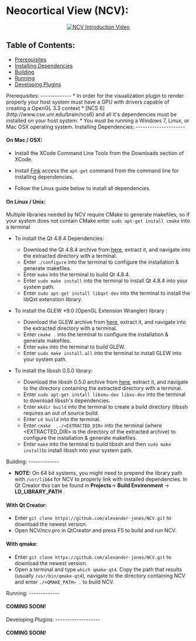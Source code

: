 Neocortical View (NCV):
=======================

<p align="center">
<a href="http://youtu.be/hP85egv3eL8"><img src="http://i.imgur.com/bU2ojSH.png" alt="NCV Introduction Video"/></a>
</p>

Table of Contents:
------------------

* [Prerequisites](#prerequisites)
* [Installing Dependencies](#dependencies)
* [Building](#building)
* [Running](#running)
* [Developing Plugins](#plugins)

<a name="prerequisites"/>
Prerequisites:
-------------
* In order for the visualization plugin to render properly your host system must have a GPU with drivers capable of
creating a OpenGL 3.3 context
* [NCS 6](http://www.cse.unr.edu/brain/ncs6) and all it's dependencies must be installed on your host system.
* You must be running a Windows 7, Linux, or Mac OSX operating system.

<a name="dependencies"/>
Installing Dependencies:
---------------------

#### On Mac / OSX:

* Install the XCode Command Line Tools from the Downloads section of XCode.

* Install [Fink](http://www.finkproject.org/download/index.php?phpLang=en) access the `apt-get` command from the command line for installing dependencies.

* Follow the Linux guide below to install all dependencies.

#### On Linux / Unix:

Multiple libraries needed by NCV require CMake to generate makefiles, so if your system does not contain CMake
enter `sudo apt-get install cmake` into a terminal


* To install the Qt 4.8.4 Dependencies:

    * Download the Qt 4.8.4 archive from [here](http://qt-project.org/downloads), extract it, and navigate into the extracted directory with a terminal.
    * Enter `./configure` into the terminal to configure the installation & generate makefiles.
    * Enter `make` into the terminal to build Qt 4.8.4.
    * Enter `sudo make install` into the terminal to install Qt 4.8.4 into your system path.
    * Enter `sudo apt-get install libqxt-dev` into the terminal to install the libQxt extenstion library.

* To install the GLEW *9.0 (OpenGL Extension Wrangler) library :

    * Download the GLEW archive from [here](http://www.libssh.org/files/0.5/), extract it, and navigate into the extracted directory with a terminal.
    * Enter `cmake .` into the terminal to  configure the installation & generate makefiles.
    * Enter `make` into the terminal to build GLEW.
    * Enter `sudo make install.all` into the terminal to install GLEW into your system path.

* To install the libssh 0.5.0 library:

    * Download the libssh 0.5.0 archive from [here](http://www.libssh.org/files/0.5/), extract it, and navigate to the directory
    containing the extracted directory with a terminal.
    * Enter `sudo apt-get install libxmu-dev libxu-dev` into the terminal to download libssh's dependencies.
    * Enter `mkdir build`  into the terminal to create a build directory (libssh requires an out of source build.
    * Enter `cd build` into the terminal.
    * Enter `cmake  ../<EXTRACTED_DIR>` into the terminal  (where <EXTRACTED_DIR> is the directory of the extracted archive)
    to configure the installation & generate makefiles.
    * Enter `make`  into the terminal  to build libssh and then `sudo make install`to install libssh into your system path.

<a name="building"/>
Building:
-------------

* **NOTE:** On 64 bit systems, you might need to prepend the library path with `/usr/lib64` for NCV to
properly link with installed dependencies. In Qt Creator this can be found in **Projects**-> **Build Environment** -> **LD_LIBRARY_PATH** .

#### With Qt Creator:
* Enter `git clone https://github.com/alexander-jones/NCV.git` to download the newest version.
* Open NCV/ncv.pro in QtCreator and press F5 to build and run NCV.

#### With qmake:
* Enter `git clone https://github.com/alexander-jones/NCV.git` to download the newest version.
* Open a terminal and type `which qmake-qt4`. Copy the path that results (usually `/usr/bin/qmake-qt4`), navigate
to the directory containing NCV and enter `./<QMAKE_PATH> .` to build NCV.

<a name="running"/>
Running:
-------------

#### COMING SOON!

<a name="plugins"/>
Developing Plugins:
-------------------

#### COMING SOON!
